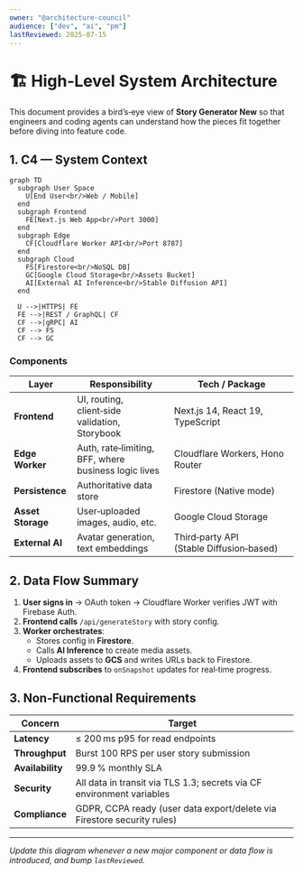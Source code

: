 ```yaml
---
owner: "@architecture-council"
audience: ["dev", "ai", "pm"]
lastReviewed: 2025-07-15
---
```


# 🏗️ High‑Level System Architecture

This document provides a bird’s‑eye view of **Story Generator New** so that engineers and coding agents can understand how the pieces fit together before diving into feature code.

## 1. C4 — System Context

```mermaid
graph TD
  subgraph User Space
    U[End User<br/>Web / Mobile]
  end
  subgraph Frontend
    FE[Next.js Web App<br/>Port 3000]
  end
  subgraph Edge
    CF[Cloudflare Worker API<br/>Port 8787]
  end
  subgraph Cloud
    FS[Firestore<br/>NoSQL DB]
    GC[Google Cloud Storage<br/>Assets Bucket]
    AI[External AI Inference<br/>Stable Diffusion API]
  end

  U -->|HTTPS| FE
  FE -->|REST / GraphQL| CF
  CF -->|gRPC| AI
  CF --> FS
  CF --> GC
```

### Components

| Layer | Responsibility | Tech / Package |
|-------|----------------|----------------|
| **Frontend** | UI, routing, client‑side validation, Storybook | Next.js 14, React 19, TypeScript |
| **Edge Worker** | Auth, rate‑limiting, BFF, where business logic lives | Cloudflare Workers, Hono Router |
| **Persistence** | Authoritative data store | Firestore (Native mode) |
| **Asset Storage** | User‑uploaded images, audio, etc. | Google Cloud Storage |
| **External AI** | Avatar generation, text embeddings | Third‑party API (Stable Diffusion‑based) |

## 2. Data Flow Summary

1. **User signs in** → OAuth token → Cloudflare Worker verifies JWT with Firebase Auth.
2. **Frontend calls** `/api/generateStory` with story config.
3. **Worker orchestrates**:
   * Stores config in **Firestore**.
   * Calls **AI Inference** to create media assets.
   * Uploads assets to **GCS** and writes URLs back to Firestore.
4. **Frontend subscribes** to `onSnapshot` updates for real‑time progress.

## 3. Non‑Functional Requirements

| Concern | Target |
|---------|--------|
| **Latency** | ≤ 200 ms p95 for read endpoints |
| **Throughput** | Burst 100 RPS per user story submission |
| **Availability** | 99.9 % monthly SLA |
| **Security** | All data in transit via TLS 1.3; secrets via CF environment variables |
| **Compliance** | GDPR, CCPA ready (user data export/delete via Firestore security rules) |

---

_Update this diagram whenever a new major component or data flow is introduced, and bump `lastReviewed`._
